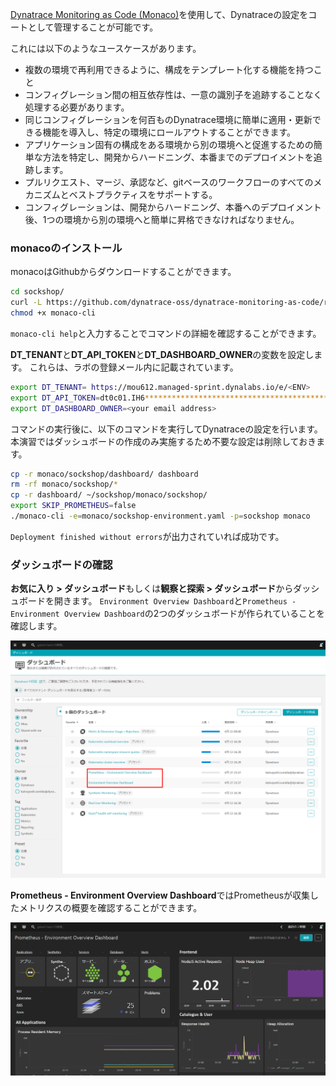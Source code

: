 <!-- Code for Monaco -->

[Dynatrace Monitoring as Code (Monaco)](https://github.com/dynatrace-oss/dynatrace-monitoring-as-code)を使用して、Dynatraceの設定をコートとして管理することが可能です。

これには以下のようなユースケースがあります。

* 複数の環境で再利用できるように、構成をテンプレート化する機能を持つこと
* コンフィグレーション間の相互依存性は、一意の識別子を追跡することなく処理する必要があります。
* 同じコンフィグレーションを何百ものDynatrace環境に簡単に適用・更新できる機能を導入し、特定の環境にロールアウトすることができます。
* アプリケーション固有の構成をある環境から別の環境へと促進するための簡単な方法を特定し、開発からハードニング、本番までのデプロイメントを追跡します。
* プルリクエスト、マージ、承認など、gitベースのワークフローのすべてのメカニズムとベストプラクティスをサポートする。
* コンフィグレーションは、開発からハードニング、本番へのデプロイメント後、1つの環境から別の環境へと簡単に昇格できなければなりません。

### monacoのインストール

monacoはGithubからダウンロードすることができます。

```bash
cd sockshop/
curl -L https://github.com/dynatrace-oss/dynatrace-monitoring-as-code/releases/download/v1.7.0/monaco-linux-amd64 -o monaco-cli
chmod +x monaco-cli
```

`monaco-cli help`と入力することでコマンドの詳細を確認することができます。

**DT_TENANT**と**DT_API_TOKEN**と**DT_DASHBOARD_OWNER**の変数を設定します。
これらは、ラボの登録メール内に記載されています。

```bash
export DT_TENANT= https://mou612.managed-sprint.dynalabs.io/e/<ENV>
export DT_API_TOKEN=dt0c01.IH6********************************************
export DT_DASHBOARD_OWNER=<your email address>
```

コマンドの実行後に、以下のコマンドを実行してDynatraceの設定を行います。本演習ではダッシュボードの作成のみ実施するため不要な設定は削除しておきます。

```bash
cp -r monaco/sockshop/dashboard/ dashboard
rm -rf monaco/sockshop/*
cp -r dashboard/ ~/sockshop/monaco/sockshop/
export SKIP_PROMETHEUS=false
./monaco-cli -e=monaco/sockshop-environment.yaml -p=sockshop monaco
```

`Deployment finished without errors`が出力されていれば成功です。

### ダッシュボードの確認

**お気に入り > ダッシュボード**もしくは**観察と探索 > ダッシュボード**からダッシュボードを開きます。
`Environment Overview Dashboard`と`Prometheus - Environment Overview Dashboard`の2つのダッシュボードが作られていることを確認します。

![Dashboard](../assets/k8s/dashboard.png)

**Prometheus - Environment Overview Dashboard**ではPrometheusが収集したメトリクスの概要を確認することができます。

![Prometheus](../assets/k8s/prometheus-dashboard.png)
